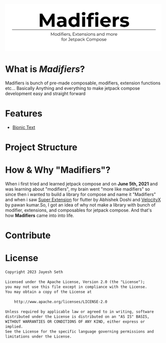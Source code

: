 ![banner art](/art/banner%20art%20-%20madifiers.png)

# What is *Madifiers*?

Madifiers is bunch of pre-made composable, modifiers, extension functions etc...
Basically Anything and everything to make jetpack compose development easy and straight forward

# Features
- [Bionic Text](#bionic-text)

# Project Structure

# How & Why "Madifiers"?
When i first tried and learned jetpack compose and on **June 5th, 2021** and was learning about "modifiers",
my brain went "more like madifiers" so since then i wanted to build a library for compose and name it 
"Madifiers" and when i saw [Super Extension](https://github.com/AbhishekDoshi26/super_extensions) for flutter 
by Abhishek Doshi and [VelocityX](https://velocityx.dev/) by pawan kumar.So, I got an idea of why 
not make a library with bunch of modifier, extensions, and composables for jetpack compose. 
And that's how **Madifiers** came into into life.

# Contribute

# License
```
Copyright 2023 Jayesh Seth

Licensed under the Apache License, Version 2.0 (the "License");
you may not use this file except in compliance with the License.
You may obtain a copy of the License at

    http://www.apache.org/licenses/LICENSE-2.0

Unless required by applicable law or agreed to in writing, software
distributed under the License is distributed on an "AS IS" BASIS,
WITHOUT WARRANTIES OR CONDITIONS OF ANY KIND, either express or implied.
See the License for the specific language governing permissions and
limitations under the License.
```